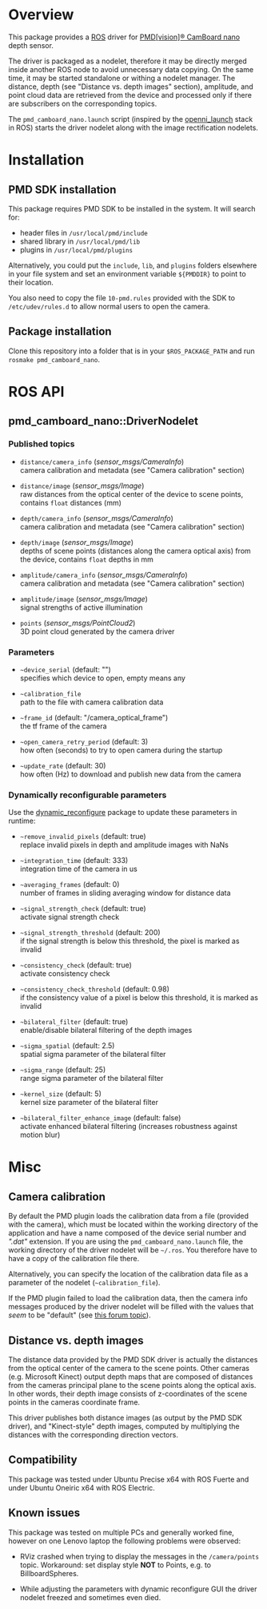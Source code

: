 Overview
========

This package provides a [ROS][] driver for [PMD[vision]® CamBoard nano][PMD]
depth sensor.

The driver is packaged as a nodelet, therefore it may be directly merged inside
another ROS node to avoid unnecessary data copying. On the same time, it may be
started standalone or withing a nodelet manager. The distance, depth (see
"Distance vs. depth images" section), amplitude, and point cloud data are
retrieved from the device and processed only if there are subscribers on the
corresponding topics.

The `pmd_camboard_nano.launch` script (inspired by the [openni_launch][] stack
in ROS) starts the driver nodelet along with the image rectification nodelets.

Installation
============

PMD SDK installation
--------------------

This package requires PMD SDK to be installed in the system. It will search
for:

* header files in `/usr/local/pmd/include`
* shared library in `/usr/local/pmd/lib`
* plugins in `/usr/local/pmd/plugins`

Alternatively, you could put the `include`, `lib`, and `plugins` folders
elsewhere in your file system and set an environment variable `${PMDDIR}` to
point to their location.

You also need to copy the file `10-pmd.rules` provided with the SDK to
`/etc/udev/rules.d` to allow normal users to open the camera.

Package installation
--------------------

Clone this repository into a folder that is in your `$ROS_PACKAGE_PATH` and run
`rosmake pmd_camboard_nano`.

ROS API
=======

pmd_camboard_nano::DriverNodelet
--------------------------------

### Published topics

* `distance/camera_info` (*sensor_msgs/CameraInfo*)  
  camera calibration and metadata (see "Camera calibration" section)

* `distance/image` (*sensor_msgs/Image*)  
  raw distances from the optical center of the device to scene points, contains
  `float` distances (mm)

* `depth/camera_info` (*sensor_msgs/CameraInfo*)  
  camera calibration and metadata (see "Camera calibration" section)

* `depth/image` (*sensor_msgs/Image*)  
  depths of scene points (distances along the camera optical axis) from the
  device, contains `float` depths in mm

* `amplitude/camera_info` (*sensor_msgs/CameraInfo*)  
  camera calibration and metadata (see "Camera calibration" section)

* `amplitude/image` (*sensor_msgs/Image*)  
  signal strengths of active illumination

* `points` (*sensor_msgs/PointCloud2*)  
  3D point cloud generated by the camera driver

### Parameters

* `~device_serial` (default: "")  
  specifies which device to open, empty means any

* `~calibration_file`  
  path to the file with camera calibration data

* `~frame_id` (default: "/camera_optical_frame")  
  the tf frame of the camera

* `~open_camera_retry_period` (default: 3)  
  how often (seconds) to try to open camera during the startup

* `~update_rate` (default: 30)  
  how often (Hz) to download and publish new data from the camera

### Dynamically reconfigurable parameters

Use the [dynamic_reconfigure][] package to update these parameters in runtime:

* `~remove_invalid_pixels` (default: true)  
  replace invalid pixels in depth and amplitude images with NaNs

* `~integration_time` (default: 333)  
  integration time of the camera in us

* `~averaging_frames` (default: 0)  
  number of frames in sliding averaging window for distance data

* `~signal_strength_check` (default: true)  
  activate signal strength check

* `~signal_strength_threshold` (default: 200)  
  if the signal strength is below this threshold, the pixel is marked as invalid

* `~consistency_check` (default: true)  
  activate consistency check

* `~consistency_check_threshold` (default: 0.98)  
  if the consistency value of a pixel is below this threshold, it is marked as
  invalid

* `~bilateral_filter` (default: true)  
  enable/disable bilateral filtering of the depth images

* `~sigma_spatial` (default: 2.5)  
  spatial sigma parameter of the bilateral filter

* `~sigma_range` (default: 25)  
  range sigma parameter of the bilateral filter

* `~kernel_size` (default: 5)  
  kernel size parameter of the bilateral filter

* `~bilateral_filter_enhance_image` (default: false)  
  activate enhanced bilateral filtering (increases robustness against motion
  blur)

Misc
====

Camera calibration
------------------

By default the PMD plugin loads the calibration data from a file (provided with
the camera), which must be located within the working directory of the
application and have a name composed of the device serial number and *".dat"*
extension. If you are using the `pmd_camboard_nano.launch` file, the working
directory of the driver nodelet will be `~/.ros`. You therefore have to have a
copy of the calibration file there.

Alternatively, you can specify the location of the calibration data file as a
parameter of the nodelet (`~calibration_file`).

If the PMD plugin failed to load the calibration data, then the camera info
messages produced by the driver nodelet will be filled with the values that
*seem* to be "default" (see [this forum topic][calibration_forum_topic]).


Distance vs. depth images
-------------------------

The distance data provided by the PMD SDK driver is actually the distances from
the optical center of the camera to the scene points. Other cameras (e.g.
Microsoft Kinect) output depth maps that are composed of distances from the
cameras principal plane to the scene points along the optical axis. In other
words, their depth image consists of z-coordinates of the scene points in the
cameras coordinate frame.

This driver publishes both distance images (as output by the PMD SDK driver),
and "Kinect-style" depth images, computed by multiplying the distances with the
corresponding direction vectors.

Compatibility
-------------

This package was tested under Ubuntu Precise x64 with ROS Fuerte and under
Ubuntu Oneiric x64 with ROS Electric.

Known issues
------------

This package was tested on multiple PCs and generally worked fine, however on
one Lenovo laptop the following problems were observed:

* RViz crashed when trying to display the messages in the `/camera/points`
  topic.
  Workaround: set display style **NOT** to Points, e.g. to BillboardSpheres.

* While adjusting the parameters with dynamic reconfigure GUI the driver nodelet
  freezed and sometimes even died.

[ROS]: http://www.ros.org
[PMD]: http://www.pmdtec.com/products-services/pmdvisionr-cameras/pmdvisionr-camboard-nano/
[openni_launch]: http://ros.org/wiki/openni_launch
[dynamic_reconfigure]: http://ros.org/wiki/dynamic_reconfigure
[calibration_forum_topic]: https://www.cayim.com/forum/index.php?/topic/33-intrinsics-and-calibration/#entry125
